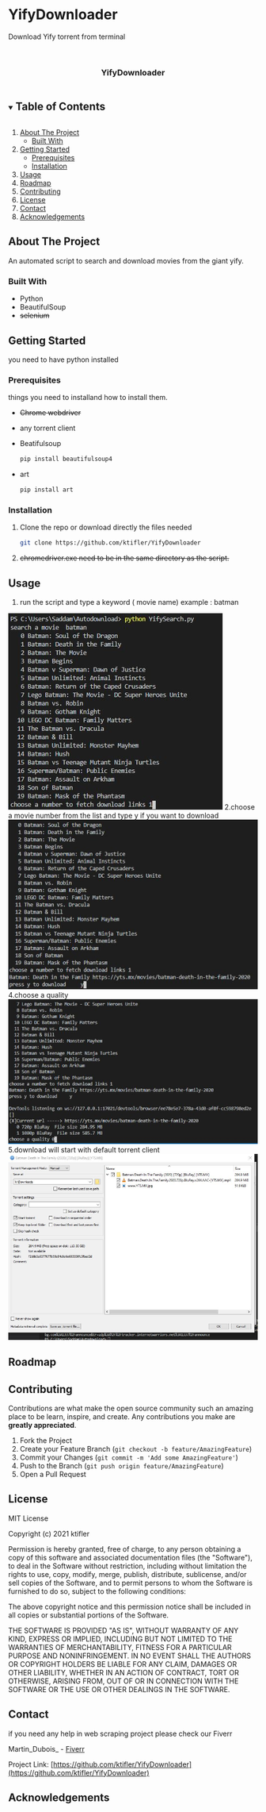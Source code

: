 # YifyDownloader
Download Yify torrent from terminal 




<!-- PROJECT SHIELDS -->




<!-- PROJECT LOGO -->
<br />
<p align="center">

  <h3 align="center">YifyDownloader</h3>

</p>



<!-- TABLE OF CONTENTS -->
<details open="open">
  <summary><h2 style="display: inline-block">Table of Contents</h2></summary>
  <ol>
    <li>
      <a href="#about-the-project">About The Project</a>
      <ul>
        <li><a href="#built-with">Built With</a></li>
      </ul>
    </li>
    <li>
      <a href="#getting-started">Getting Started</a>
      <ul>
        <li><a href="#prerequisites">Prerequisites</a></li>
        <li><a href="#installation">Installation</a></li>
      </ul>
    </li>
    <li><a href="#usage">Usage</a></li>
    <li><a href="#roadmap">Roadmap</a></li>
    <li><a href="#contributing">Contributing</a></li>
    <li><a href="#license">License</a></li>
    <li><a href="#contact">Contact</a></li>
    <li><a href="#acknowledgements">Acknowledgements</a></li>
  </ol>
</details>



<!-- ABOUT THE PROJECT -->
## About The Project


An automated script to search and download movies from the giant yify.



### Built With

* Python
* BeautifulSoup
* <del>selenium</del>



<!-- GETTING STARTED -->
## Getting Started

you need to have python installed

### Prerequisites

things you need to installand how to install them.
* <del>Chrome webdriver</del>
  
* any torrent client
* Beatifulsoup
  ```sh
  pip install beautifulsoup4
  ```
* art
  ```sh
  pip install art
  ```  
### Installation

1. Clone the repo or download directly the files needed
   ```sh
   git clone https://github.com/ktifler/YifyDownloader
   ```
2. <del>chromedriver.exe need to be in the same directory as the script.</del>
  



<!-- USAGE EXAMPLES -->
## Usage

1. run the script and type a keyword ( movie name) example : batman
  <img src="2.JPG">
2.choose a movie number from the list and type y if you want to download
<img src="3.JPG">
4.choose a quality
<img src="4.JPG">
5.download will start with default torrent client
<img src="5.JPG">



<!-- ROADMAP -->
## Roadmap




<!-- CONTRIBUTING -->
## Contributing

Contributions are what make the open source community such an amazing place to be learn, inspire, and create. Any contributions you make are **greatly appreciated**.

1. Fork the Project
2. Create your Feature Branch (`git checkout -b feature/AmazingFeature`)
3. Commit your Changes (`git commit -m 'Add some AmazingFeature'`)
4. Push to the Branch (`git push origin feature/AmazingFeature`)
5. Open a Pull Request



<!-- LICENSE -->
## License

MIT License

Copyright (c) 2021 ktifler

Permission is hereby granted, free of charge, to any person obtaining a copy
of this software and associated documentation files (the "Software"), to deal
in the Software without restriction, including without limitation the rights
to use, copy, modify, merge, publish, distribute, sublicense, and/or sell
copies of the Software, and to permit persons to whom the Software is
furnished to do so, subject to the following conditions:

The above copyright notice and this permission notice shall be included in all
copies or substantial portions of the Software.

THE SOFTWARE IS PROVIDED "AS IS", WITHOUT WARRANTY OF ANY KIND, EXPRESS OR
IMPLIED, INCLUDING BUT NOT LIMITED TO THE WARRANTIES OF MERCHANTABILITY,
FITNESS FOR A PARTICULAR PURPOSE AND NONINFRINGEMENT. IN NO EVENT SHALL THE
AUTHORS OR COPYRIGHT HOLDERS BE LIABLE FOR ANY CLAIM, DAMAGES OR OTHER
LIABILITY, WHETHER IN AN ACTION OF CONTRACT, TORT OR OTHERWISE, ARISING FROM,
OUT OF OR IN CONNECTION WITH THE SOFTWARE OR THE USE OR OTHER DEALINGS IN THE
SOFTWARE.




<!-- CONTACT -->
## Contact
if you need any help in web scraping project please check our Fiverr 

Martin_Dubois_ - [Fiverr](https://www.fiverr.com/martin_dubois_) 

Project Link: [https://github.com/ktifler/YifyDownloader](https://github.com/ktifler/YifyDownloader)



<!-- ACKNOWLEDGEMENTS -->
## Acknowledgements



